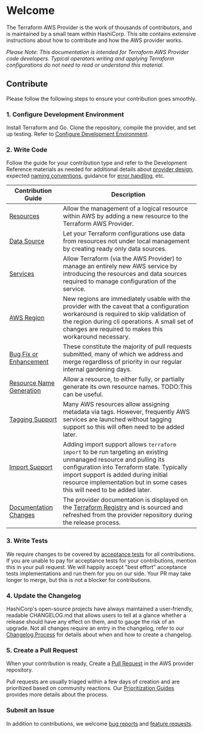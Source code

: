 # Welcome

The Terraform AWS Provider is the work of thousands of contributors, and is maintained by a small team within HashiCorp. This site contains extensive instructions about how to contribute and how the AWS provider works.

_Please Note: This documentation is intended for Terraform AWS Provider code developers. Typical operators writing and applying Terraform configurations do not need to read or understand this material._

## Contribute

Please follow the following steps to ensure your contribution goes smoothly.

### 1. Configure Development Environment

Install Terraform and Go. Clone the repository, compile the provider, and set up testing. Refer to [Configure Development Environment](development-environment.md).

### 2. Write Code

Follow the guide for your contribution type and refer to the Development Reference materials as needed for additional details about [provider design](provider-design.md), expected [naming conventions](naming.md), guidance for [error handling](error-handling.md), etc.

| Contribution Guide | Description |
|--------------------|-------------|
| [Resources](add-a-new-resource.md) | Allow the management of a logical resource within AWS by adding a new resource to the Terraform AWS Provider. |
| [Data Source](add-a-new-datasource.md) | Let your Terraform configurations use data from resources not under local management by creating ready only data sources. |
| [Services](add-a-new-service.md) | Allow Terraform (via the AWS Provider) to manage an entirely new AWS service by introducing the resources and data sources required to manage configuration of the service. |
| [AWS Region](add-a-new-region.md) | New regions are immediately usable with the provider with the caveat that a configuration workaround is required to skip validation of the region during cli operations. A small set of changes are required to makes this workaround necessary. |
| [Bug Fix or Enhancement](bugs-and-enhancements.md) | These constitute the majority of pull requests submitted, many of which we address and merge regardless of priority in our regular internal gardening days. |
| [Resource Name Generation](resource-name-generation.md) | Allow a resource, to either fully, or partially generate its own resource names. TODO:This can be useful. |
| [Tagging Support](resource-tagging.md) | Many AWS resources allow assigning metadata via tags. However, frequently AWS services are launched without tagging support so this will often need to be added later.  |
| [Import Support](add-import-support.md) | Adding import support allows `terraform import` to be run targeting an existing unmanaged resource and pulling its configuration into Terraform state. Typically import support is added during initial resource implementation but in some cases this will need to be added later. |
| [Documentation Changes](documentation-changes.md)| The provider documentation is displayed on the [Terraform Registry](https://registry.terraform.io/providers/hashicorp/aws/latest) and is sourced and refreshed from the provider repository during the release process. |


### 3. Write Tests

We require changes to be covered by [acceptance tests](running-and-writing-acceptance-tests.md) for all contributions. If you are unable to pay for acceptance tests for your contributions, mention this in your pull request. We will happily accept "best effort" acceptance tests implementations and run them for you on our side. Your PR may take longer to merge, but this is not a blocker for contributions.

### 4. Update the Changelog

HashiCorp's open-source projects have always maintained a user-friendly, readable CHANGELOG.md that allows users to tell at a glance whether a release should have any effect on them, and to gauge the risk of an upgrade. Not all changes require an entry in the changelog, refer to our [Changelog Process](changelog-process.md) for details about when and how to create a changelog.

### 5. Create a Pull Request

When your contribution is ready, Create a [Pull Request](raising-a-pull-request.md) in the AWS provider repository.

Pull requests are usually triaged within a few days of creation and are prioritized based on community reactions. Our [Prioritization Guides](prioritization.md) provides more details about the process.

### Submit an Issue

In addition to contributions, we welcome [bug reports](https://github.com/hashicorp/terraform-provider-aws/issues/new?assignees=&labels=&template=Bug_Report.md) and [feature requests](https://github.com/hashicorp/terraform-provider-aws/issues/new?assignees=&labels=enhancement&template=Feature_Request.md). 